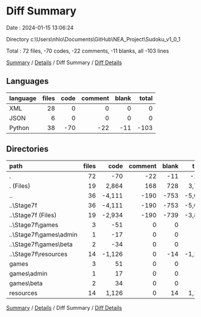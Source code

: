 # Diff Summary

Date : 2024-01-15 13:06:24

Directory c:\\Users\\nhlo\\Documents\\GitHub\\NEA_Project\\Sudoku_v1_0_1

Total : 72 files,  -70 codes, -22 comments, -11 blanks, all -103 lines

[Summary](results.md) / [Details](details.md) / Diff Summary / [Diff Details](diff-details.md)

## Languages
| language | files | code | comment | blank | total |
| :--- | ---: | ---: | ---: | ---: | ---: |
| XML | 28 | 0 | 0 | 0 | 0 |
| JSON | 6 | 0 | 0 | 0 | 0 |
| Python | 38 | -70 | -22 | -11 | -103 |

## Directories
| path | files | code | comment | blank | total |
| :--- | ---: | ---: | ---: | ---: | ---: |
| . | 72 | -70 | -22 | -11 | -103 |
| . (Files) | 19 | 2,864 | 168 | 728 | 3,760 |
| .. | 36 | -4,111 | -190 | -753 | -5,054 |
| ..\\Stage7f | 36 | -4,111 | -190 | -753 | -5,054 |
| ..\\Stage7f (Files) | 19 | -2,934 | -190 | -739 | -3,863 |
| ..\\Stage7f\\games | 3 | -51 | 0 | 0 | -51 |
| ..\\Stage7f\\games\\admin | 1 | -17 | 0 | 0 | -17 |
| ..\\Stage7f\\games\\beta | 2 | -34 | 0 | 0 | -34 |
| ..\\Stage7f\\resources | 14 | -1,126 | 0 | -14 | -1,140 |
| games | 3 | 51 | 0 | 0 | 51 |
| games\\admin | 1 | 17 | 0 | 0 | 17 |
| games\\beta | 2 | 34 | 0 | 0 | 34 |
| resources | 14 | 1,126 | 0 | 14 | 1,140 |

[Summary](results.md) / [Details](details.md) / Diff Summary / [Diff Details](diff-details.md)